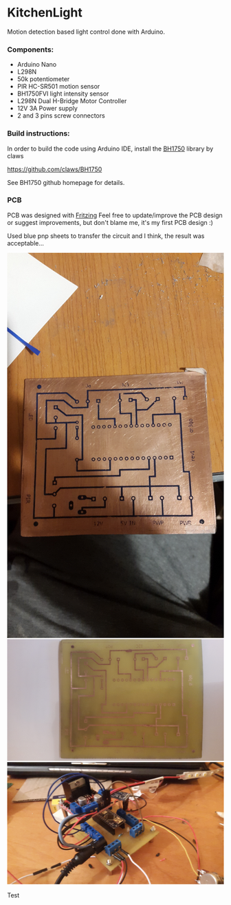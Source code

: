 # KitchenLight
Motion detection based light control done with Arduino.

### Components:
- Arduino Nano
- L298N
- 50k potentiometer
- PIR HC-SR501 motion sensor
- BH1750FVI light intensity sensor
- L298N Dual H-Bridge Motor Controller
- 12V 3A Power supply
- 2 and 3 pins screw connectors

### Build instructions:
 In order to build the code using Arduino IDE, install the [BH1750](https://github.com/claws/BH1750) library by claws
 
 https://github.com/claws/BH1750
 
 See BH1750 github homepage for details.
 
 ### PCB
 
 PCB was designed with [Fritzing](http://fritzing.org/)
 Feel free to update/improve the PCB design or suggest improvements, but don't blame me, it's my first PCB design :)
 
 Used blue pnp sheets to transfer the circuit and I think, the result was acceptable...
 
 ![Circuit after heat-transfer](/img/after_pnp_transfer.jpg?raw=true "Circuit after heat-transfer")
 ![PCB after etching](/img/pcb_after_etching.jpg?raw=true "PCB after etching")
 ![Work in progress](/img/work_in_progress.jpg?raw=true "Work in progress")
 
Test
 



